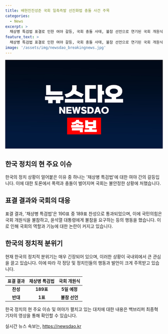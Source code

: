 ```yaml
---
title: 배현진진성준 국회 일촉즉발 선진화법 충돌 사건 주목
categories:
  - News
excerpt: >
  채상병 특검법 표결로 인한 여야 갈등, 국회 충돌 사태, 불참 선언으로 연기된 국회 개원식. 윤석열 대통령에게도 불참을 요구하며 정국 얼어붙어, 폭력·동물 국회 논란 속 국회선진화법 처리 과정에서의 갈등은 시끄러웠다. 표결 결과는 찬성 189표, 반대 1표로 특검법 통과했지만, 여야 간 갈등과 불참 선언으로 정국의 긴장은 고조되는 중.
feature_text: >
  채상병 특검법 표결로 인한 여야 갈등, 국회 충돌 사태, 불참 선언으로 연기된 국회 개원식. 윤석열 대통령에게도 불참을 요구하며 정국 얼어붙어, 폭력·동물 국회 논란 속 국회선진화법 처리 과정에서의 갈등은 시끄러웠다. 표결 결과는 찬성 189표, 반대 1표로 특검법 통과했지만, 여야 간 갈등과 불참 선언으로 정국의 긴장은 고조되는 중.
image: '/assets/img/newsdao_breakingnews.jpg'
---
```


<p><img src="/assets/img/newsdao_breakingnews.jpg" alt="flaretime 속보" /></p>

<h2 data-ke-size="size26">한국 정치의 현 주요 이슈</h2>

<p data-ke-size="size16">한국의 정치 상황이 얼어붙은 이유 중 하나는 '채상병 특검법'에 대한 여야 간의 갈등입니다. 이에 대한 토론에서 폭력과 충돌이 벌어지며 국회는 불안정한 상황에 처했습니다.</p>

<h2 data-ke-size="size26">표결 결과와 국회의 대응</h2>

<p data-ke-size="size16">표결 결과, '채상병 특검법'은 190표 중 189표 찬성으로 통과되었으며, 이에 국민의힘은 국회 개원식을 불참하고, 윤석열 대통령에게 불참을 요구하는 등의 행동을 했습니다. 이로 인해 국회의 역할과 기능에 대한 논란이 커지고 있습니다.</p>

<h2 data-ke-size="size26">한국의 정치적 분위기</h2>

<p data-ke-size="size16">현재 한국의 정치적 분위기는 매우 긴장되어 있으며, 이러한 상황이 국내외에서 큰 관심을 끌고 있습니다. 이에 따라 각 정당 및 정치인들의 행동과 발언이 크게 주목받고 있습니다.</p>

<table>
  <thead>
    <tr>
      <th scope="col">표결 결과</th>
      <th scope="col">채상병 특검법</th>
      <th scope="col">국회 개원식</th>
    </tr>
  </thead>
  <tbody>
    <tr>
      <td style="text-align: center; height: 17px;"><b>찬성</b></td>
      <td style="text-align: center; height: 17px;"><b>189표</b></td>
      <td style="text-align: center; height: 17px;"><b>5일 예정</b></td>
    </tr>
    <tr>
      <td style="text-align: center; height: 17px;"><b>반대</b></td>
      <td style="text-align: center; height: 17px;"><b>1표</b></td>
      <td style="text-align: center; height: 17px;"><b>불참 선언</b></td>
    </tr>
  </tbody>
</table>

<p data-ke-size="size16">한국 정치의 현 주요 이슈 및 여야가 펼치고 있는 대치에 대한 내용은 백브리퍼 최종혁 기자의 영상을 통해 확인할 수 있습니다.</p>
실시간 뉴스 속보는, <a href="https://newsdao.kr" rel="dofollow">https://newsdao.kr</a>


